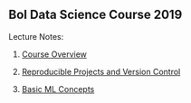 ## BoI Data Science Course 2019

Lecture Notes:

1. [Course Overview](https://gitcdn.xyz/repo/itamarcaspi/boi-data-science-2019/master/01-overview/01-overview.html)

2. [Reproducible Projects and Version Control](https://gitcdn.xyz/repo/itamarcaspi/boi-data-science-2019/master/02-reprod-vc/02-reprod-vc.html)

3. [Basic ML Concepts](https://gitcdn.xyz/repo/itamarcaspi/boi-data-science-2019/master/03-basic-ml-concepts/03-basic-ml-concepts.html)